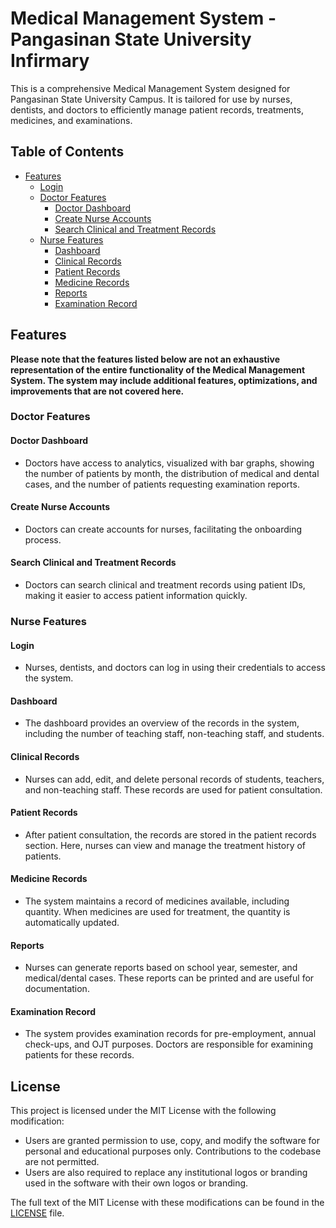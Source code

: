 # Medical Management System - Pangasinan State University Infirmary

This is a comprehensive Medical Management System designed for Pangasinan State University Campus. It is tailored for use by nurses, dentists, and doctors to efficiently manage patient records, treatments, medicines, and examinations.

## Table of Contents

-   [Features](#features)
    -   [Login](#login)
    -   [Doctor Features](#doctor-features)
        -   [Doctor Dashboard](#doctor-dashboard)
        -   [Create Nurse Accounts](#create-nurse-accounts)
        -   [Search Clinical and Treatment Records](#search-clinical-and-treatment-records)
    -   [Nurse Features](#nurse-features)
        -   [Dashboard](#dashboard)
        -   [Clinical Records](#clinical-records)
        -   [Patient Records](#patient-records)
        -   [Medicine Records](#medicine-records)
        -   [Reports](#reports)
        -   [Examination Record](#examination-record)

## Features

**Please note that the features listed below are not an exhaustive representation of the entire functionality of the Medical Management System. The system may include additional features, optimizations, and improvements that are not covered here.**

### Doctor Features

#### Doctor Dashboard

-   Doctors have access to analytics, visualized with bar graphs, showing the number of patients by month, the distribution of medical and dental cases, and the number of patients requesting examination reports.

#### Create Nurse Accounts

-   Doctors can create accounts for nurses, facilitating the onboarding process.

#### Search Clinical and Treatment Records

-   Doctors can search clinical and treatment records using patient IDs, making it easier to access patient information quickly.

### Nurse Features

#### Login

-   Nurses, dentists, and doctors can log in using their credentials to access the system.

#### Dashboard

-   The dashboard provides an overview of the records in the system, including the number of teaching staff, non-teaching staff, and students.

#### Clinical Records

-   Nurses can add, edit, and delete personal records of students, teachers, and non-teaching staff. These records are used for patient consultation.

#### Patient Records

-   After patient consultation, the records are stored in the patient records section. Here, nurses can view and manage the treatment history of patients.

#### Medicine Records

-   The system maintains a record of medicines available, including quantity. When medicines are used for treatment, the quantity is automatically updated.

#### Reports

-   Nurses can generate reports based on school year, semester, and medical/dental cases. These reports can be printed and are useful for documentation.

#### Examination Record

-   The system provides examination records for pre-employment, annual check-ups, and OJT purposes. Doctors are responsible for examining patients for these records.

## License

This project is licensed under the MIT License with the following modification:

-   Users are granted permission to use, copy, and modify the software for personal and educational purposes only. Contributions to the codebase are not permitted.
-   Users are also required to replace any institutional logos or branding used in the software with their own logos or branding.

The full text of the MIT License with these modifications can be found in the [LICENSE](LICENSE) file.
